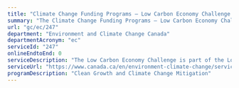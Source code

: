 ```yaml
---
title: "Climate Change Funding Programs – Low Carbon Economy Challenge: Champions Stream"
summary: "The Climate Change Funding Programs – Low Carbon Economy Challenge: Champions Stream service from Environment and Climate Change Canada is not available end-to-end online, according to the GC Service Inventory."
url: "gc/ec/247"
department: "Environment and Climate Change Canada"
departmentAcronym: "ec"
serviceId: "247"
onlineEndtoEnd: 0
serviceDescription: "The Low Carbon Economy Challenge is part of the Low Carbon Economy Fund. It leverages Canadian ingenuity to reduce greenhouse gas emissions and generate clean growth in support of Canada's clean growth and climate action plan (the Pan-Canadian Framework on Clean Growth and Climate Change)."
serviceUrl: "https://www.canada.ca/en/environment-climate-change/services/climate-change/low-carbon-economy-fund/challenge.html"
programDescription: "Clean Growth and Climate Change Mitigation"
---
```

